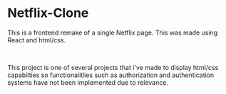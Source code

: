 # Netflix-Clone
<p>This is a frontend remake of a single Netflix page. This was made using React and html/css.</p>
<br>
<p>This project is one of several projects that i've made to display html/css capabilties so functionalitlies such as authorization and authentication systems have not been implemented due to relevance.
